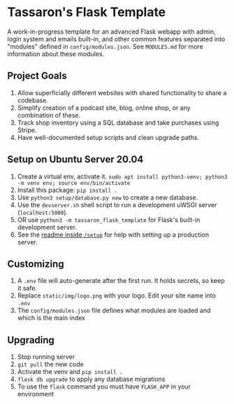 # Tassaron's Flask Template

A work-in-progress template for an advanced Flask webapp with admin, login system and emails built-in, and other common features separated into "modules" defined in `config/modules.json`. See `MODULES.md` for more information about these modules.

## Project Goals

1. Allow superficially different websites with shared functionality to share a codebase.
1. Simplify creation of a podcast site, blog, online shop, or any combination of these.
1. Track shop inventory using a SQL database and take purchases using Stripe.
1. Have well-documented setup scripts and clean upgrade paths.

## Setup on Ubuntu Server 20.04

1. Create a virtual env, activate it.
  `sudo apt install python3-venv; python3 -m venv env; source env/bin/activate`
1. Install this package: `pip install .`
1. Use `python3 setup/database.py new` to create a new database.
1. Use the `devserver.sh` shell script to run a development uWSGI server (`localhost:5000`).
1. OR use `python3 -m tassaron_flask_template` for Flask's built-in development server.
1. See the [readme inside `/setup`](setup/README.md) for help with setting up a production server.

## Customizing

1. A `.env` file will auto-generate after the first run. It holds secrets, so keep it safe.
1. Replace `static/img/logo.png` with your logo. Edit your site name into `.env`
1. The `config/modules.json` file defines what modules are loaded and which is the main index

## Upgrading

1. Stop running server
1. `git pull` the new code
1. Activate the venv and `pip install .`
1. `flask db upgrade` to apply any database migrations
1. To use the `flask` command you must have `FLASK_APP` in your environment

